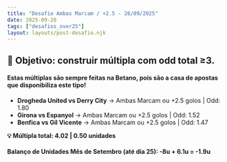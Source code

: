 ```yaml
---
title: "Desafio Ambas Marcam / +2.5 - 26/09/2025"
date: 2025-09-26
tags: ["desafios_over25"]
layout: layouts/post-desafio.njk
---
```


## 🎯 Objetivo: construir múltipla com odd total ≥3.  

#### Estas múltiplas são sempre feitas na Betano, pois são a casa de apostas que disponibiliza este tipo!

- **Drogheda United vs Derry City** → Ambas Marcam ou +2.5 golos | Odd: 1.80 
- **Girona vs Espanyol** → Ambas Marcam ou +2.5 golos | Odd: 1.52
- **Benfica vs Gil Vicente** → Ambas Marcam ou +2.5 golos | Odd: 1.47

**💡 Múltipla total: 4.02 | 0.50 unidades** 

#### Balanço de Unidades Mês de Setembro (até dia 25): -8u + 6.1u = -1.9u